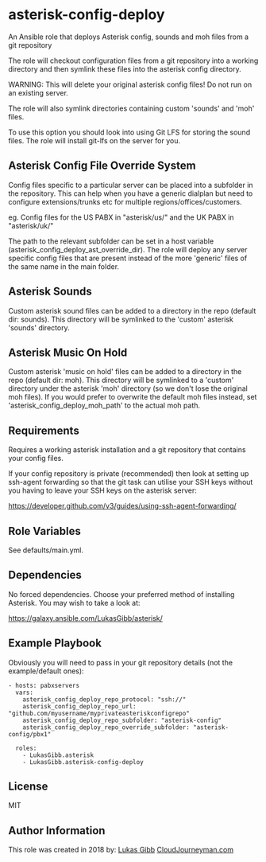 asterisk-config-deploy
=========

An Ansible role that deploys Asterisk config, sounds and moh files from a git repository

The role will checkout configuration files from a git repository into a working
directory and then symlink these files into the asterisk config directory.

WARNING: This will delete your original asterisk config files! Do not run on an existing server.

The role will also symlink directories containing custom 'sounds' and 'moh' files.

To use this option you should look into using Git LFS for storing the sound files. The role will install 
git-lfs on the server for you.

Asterisk Config File Override System
---------------

Config files specific to a particular server can be placed into a subfolder in the repository.
This can help when you have a generic dialplan but need to configure extensions/trunks etc for multiple 
regions/offices/customers.

eg. Config files for the US PABX in "asterisk/us/" and the UK PABX in "asterisk/uk/"

The path to the relevant subfolder can be set in a host variable (asterisk_config_deploy_ast_override_dir).
The role will deploy any server specific config files that are present instead of the more 'generic' files of the 
same name in the main folder.

Asterisk Sounds
---------------

Custom asterisk sound files can be added to a directory in the repo (default dir: sounds). This directory will be
symlinked to the 'custom' asterisk 'sounds' directory.


Asterisk Music On Hold
---------------

Custom asterisk 'music on hold' files can be added to a directory in the repo (default dir: moh). This directory will 
be symlinked to a 'custom' directory under the asterisk 'moh' directory (so we don't lose the original moh files). If
you would prefer to overwrite the default moh files instead, set 'asterisk_config_deploy_moh_path' to the actual moh 
path.

Requirements
------------

Requires a working asterisk installation and a git repository that contains your config files.

If your config repository is private (recommended) then look at setting up ssh-agent forwarding so that the git task 
can utilise your SSH keys without you having to leave your SSH keys on the asterisk server:

https://developer.github.com/v3/guides/using-ssh-agent-forwarding/

Role Variables
--------------

See defaults/main.yml.

Dependencies
------------

No forced dependencies. Choose your preferred method of installing Asterisk. You may wish to take a look at:

https://galaxy.ansible.com/LukasGibb/asterisk/

Example Playbook
----------------

Obviously you will need to pass in your git repository details (not the example/default ones):

    - hosts: pabxservers
      vars: 
        asterisk_config_deploy_repo_protocol: "ssh://" 
        asterisk_config_deploy_repo_url: "github.com/myusername/myprivateasteriskconfigrepo"
        asterisk_config_deploy_repo_subfolder: "asterisk-config"
        asterisk_config_deploy_repo_override_subfolder: "asterisk-config/pbx1"
      
      roles:
        - LukasGibb.asterisk
        - LukasGibb.asterisk-config-deploy

License
-------

MIT

Author Information
------------------

This role was created in 2018 by:
[Lukas Gibb](https://github.com/LukasGibb) [CloudJourneyman.com](http://www.cloudjourneyman.com/)
